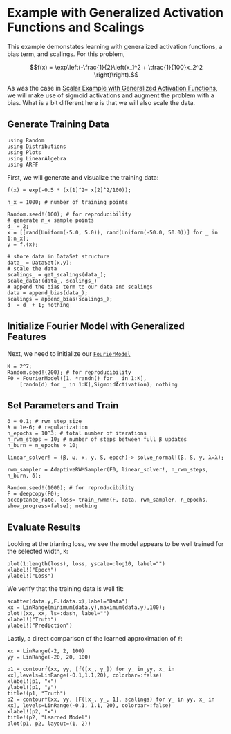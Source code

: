 # Example with Generalized Activation Functions and Scalings

This example demonstates learning with generalized activation functions, a bias term, and scalings.  For this problem, 
```math
f(x) = \exp\left(-\frac{1}{2}\left(x_1^2 + \tfrac{1}{100}x_2^2 \right)\right).
```
As was the case in [Scalar Example with Generalized Activation Functions](@ref),
we will make use of sigmoid activations and augment the problem with a bias.
What is a bit different here is that we will also scale the data.

## Generate Training Data
```@setup ex3
using Random
using Distributions
using Plots
using LinearAlgebra
using ARFF
```
First, we will generate and visualize the training data:
```@example ex3
f(x) = exp(-0.5 * (x[1]^2+ x[2]^2/100));

n_x = 1000; # number of training points

Random.seed!(100); # for reproducibility
# generate n_x sample points
d_ = 2;
x = [[rand(Uniform(-5.0, 5.0)), rand(Uniform(-50.0, 50.0))] for _ in 1:n_x];
y = f.(x);

# store data in DataSet structure
data_ = DataSet(x,y);
# scale the data
scalings_ = get_scalings(data_);
scale_data!(data_, scalings_)
# append the bias term to our data and scalings
data = append_bias(data_);
scalings = append_bias(scalings_);
d  = d_ + 1; nothing
```

## Initialize Fourier Model with Generalized Features
Next, we need to initialize our [`FourierModel`](@ref)
```@example ex3
K = 2^7;
Random.seed!(200); # for reproducibility
F0 = FourierModel([1. *randn() for _ in 1:K],  
    [randn(d) for _ in 1:K],SigmoidActivation); nothing
```

## Set Parameters and Train
```@example ex3
δ = 0.1; # rwm step size
λ = 1e-6; # regularization
n_epochs = 10^3; # total number of iterations
n_rwm_steps = 10; # number of steps between full β updates
n_burn = n_epochs ÷ 10;

linear_solver! = (β, ω, x, y, S, epoch)-> solve_normal!(β, S, y, λ=λ);

rwm_sampler = AdaptiveRWMSampler(F0, linear_solver!, n_rwm_steps, n_burn, δ);

Random.seed!(1000); # for reproducibility
F = deepcopy(F0);
acceptance_rate, loss= train_rwm!(F, data, rwm_sampler, n_epochs, show_progress=false); nothing 
```

## Evaluate Results
Looking at the trianing loss, we see the model appears to be well trained for the selected width, ``K``:
```@example ex3
plot(1:length(loss), loss, yscale=:log10, label="")
xlabel!("Epoch")
ylabel!("Loss")
```
We verify that the training data is well fit:
```@example ex3
scatter(data.y,F.(data.x),label="Data")
xx = LinRange(minimum(data.y),maximum(data.y),100);
plot!(xx, xx, ls=:dash, label="")
xlabel!("Truth")
ylabel!("Prediction")
```
Lastly, a direct comparison of the learned approximation of ``f``:
```@example ex3
xx = LinRange(-2, 2, 100)
yy = LinRange(-20, 20, 100)

p1 = contourf(xx, yy, [f([x_, y_]) for y_ in yy, x_ in xx],levels=LinRange(-0.1,1.1,20), colorbar=:false)
xlabel!(p1, "x")
ylabel!(p1, "y")
title!(p1, "Truth")
p2 = contourf(xx, yy, [F([x_, y_, 1], scalings) for y_ in yy, x_ in xx], levels=LinRange(-0.1, 1.1, 20), colorbar=:false)
xlabel!(p2, "x")
title!(p2, "Learned Model")
plot(p1, p2, layout=(1, 2))
```